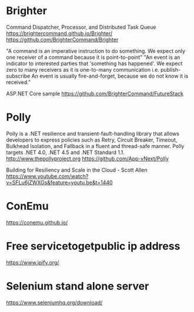 

# Brighter

Command Dispatcher, Processor, and Distributed Task Queue
https://brightercommand.github.io/Brighter/
https://github.com/BrighterCommand/Brighter

"A command is an imperative instruction to do something. We expect only one receiver of a command because it is point-to-point"
"An event is an indicator to interested parties that 'something has happened'. We expect zero to many receivers as it is one-to-many communication i.e. publish-subscribe
An event is usually fire-and-forget, because we do not know it is received."

ASP.NET Core sample
https://github.com/BrighterCommand/FutureStack

# Polly

Polly is a .NET resilience and transient-fault-handling library that allows developers to express policies such as Retry, Circuit Breaker, Timeout, Bulkhead Isolation, and Fallback in a fluent and thread-safe manner. Polly targets .NET 4.0, .NET 4.5 and .NET Standard 1.1. 
http://www.thepollyproject.org
https://github.com/App-vNext/Polly

Building for Resiliency and Scale in the Cloud - Scott Allen
https://www.youtube.com/watch?v=SFLu6jZWXGs&feature=youtu.be&t=1440

# ConEmu

https://conemu.github.io/

# Free servicetogetpublic ip address

https://www.ipify.org/


# Selenium stand alone server

https://www.seleniumhq.org/download/